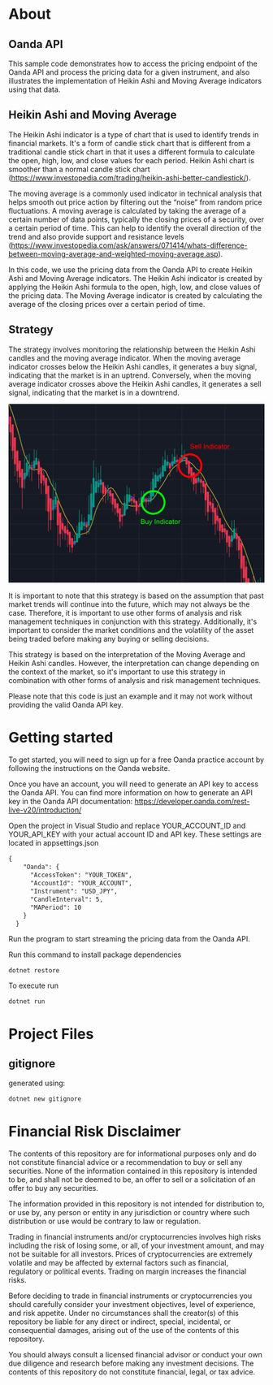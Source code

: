 # About
## Oanda API
This sample code demonstrates how to access the pricing endpoint of the Oanda API and process the pricing data for a given instrument, and also illustrates the implementation of Heikin Ashi and Moving Average indicators using that data.


## Heikin Ashi and Moving Average
The Heikin Ashi indicator is a type of chart that is used to identify trends in financial markets. It's a form of candle stick chart that is different from a traditional candle stick chart in that it uses a different formula to calculate the open, high, low, and close values for each period. Heikin Ashi chart is smoother than a normal candle stick chart (https://www.investopedia.com/trading/heikin-ashi-better-candlestick/).



The moving average is a commonly used indicator in technical analysis that helps smooth out price action by filtering out the “noise” from random price fluctuations. A moving average is calculated by taking the average of a certain number of data points, typically the closing prices of a security, over a certain period of time. This can help to identify the overall direction of the trend and also provide support and resistance levels (https://www.investopedia.com/ask/answers/071414/whats-difference-between-moving-average-and-weighted-moving-average.asp).

In this code, we use the pricing data from the Oanda API to create Heikin Ashi and Moving Average indicators. The Heikin Ashi indicator is created by applying the Heikin Ashi formula to the open, high, low, and close values of the pricing data. The Moving Average indicator is created by calculating the average of the closing prices over a certain period of time.

## Strategy
The strategy involves monitoring the relationship between the Heikin Ashi candles and the moving average indicator. When the moving average indicator crosses below the Heikin Ashi candles, it generates a buy signal, indicating that the market is in an uptrend. Conversely, when the moving average indicator crosses above the Heikin Ashi candles, it generates a sell signal, indicating that the market is in a downtrend.

![alt text](https://raw.githubusercontent.com/CompileMuch/metrics-cast/master/assets/buy-sell.jpg)

It is important to note that this strategy is based on the assumption that past market trends will continue into the future, which may not always be the case. Therefore, it is important to use other forms of analysis and risk management techniques in conjunction with this strategy. Additionally, it's important to consider the market conditions and the volatility of the asset being traded before making any buying or selling decisions.

This strategy is based on the interpretation of the Moving Average and Heikin Ashi candles. However, the interpretation can change depending on the context of the market, so it's important to use this strategy in combination with other forms of analysis and risk management techniques.

Please note that this code is just an example and it may not work without providing the valid Oanda API key.



# Getting started
To get started, you will need to sign up for a free Oanda practice account by following the instructions on the Oanda website.

Once you have an account, you will need to generate an API key to access the Oanda API. You can find more information on how to generate an API key in the Oanda API documentation: https://developer.oanda.com/rest-live-v20/introduction/

Open the project in Visual Studio and replace YOUR_ACCOUNT_ID and YOUR_API_KEY with your actual account ID and API key. These settings are located in appsettings.json
```
{
    "Oanda": {
      "AccessToken": "YOUR_TOKEN",
      "AccountId": "YOUR_ACCOUNT",
      "Instrument": "USD_JPY",
      "CandleInterval": 5,
      "MAPeriod": 10
    }
  }
```

Run the program to start streaming the pricing data from the Oanda API.

Run this command to install package dependencies
```
dotnet restore
```

To execute run
```
dotnet run
```

# Project Files
## gitignore
 generated using:
```
dotnet new gitignore
```

# Financial Risk Disclaimer

The contents of this repository are for informational purposes only and do not constitute financial advice or a recommendation to buy or sell any securities. None of the information contained in this repository is intended to be, and shall not be deemed to be, an offer to sell or a solicitation of an offer to buy any securities.

The information provided in this repository is not intended for distribution to, or use by, any person or entity in any jurisdiction or country where such distribution or use would be contrary to law or regulation.

Trading in financial instruments and/or cryptocurrencies involves high risks including the risk of losing some, or all, of your investment amount, and may not be suitable for all investors. Prices of cryptocurrencies are extremely volatile and may be affected by external factors such as financial, regulatory or political events. Trading on margin increases the financial risks.

Before deciding to trade in financial instruments or cryptocurrencies you should carefully consider your investment objectives, level of experience, and risk appetite. Under no circumstances shall the creator(s) of this repository be liable for any direct or indirect, special, incidental, or consequential damages, arising out of the use of the contents of this repository.

You should always consult a licensed financial advisor or conduct your own due diligence and research before making any investment decisions. The contents of this repository do not constitute financial, legal, or tax advice.
 